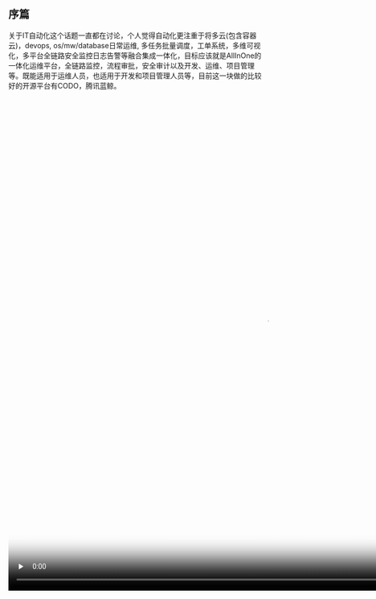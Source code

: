 ## 序篇

关于IT自动化这个话题一直都在讨论，个人觉得自动化更注重于将多云(包含容器云)，devops, os/mw/database日常运维, 多任务批量调度，工单系统，多维可视化，多平台全链路安全监控日志告警等融合集成一体化，目标应该就是AllInOne的一体化运维平台，全链路监控，流程审批，安全审计以及开发、运维、项目管理等。既能适用于运维人员，也适用于开发和项目管理人员等，目前这一块做的比较好的开源平台有CODO，腾讯蓝鲸。

<video id="video"  width="1024" height="980" controls="controls"  preload="none" poster="https://mmbiz.qpic.cn/mmbiz_png/rHL7s8hOtzhj9oX6Am7dT9z1xt2tkiczldBDJicO5yWQVwicRzQH2nktCupQ6OytDAWNbYVKVPROHtyiaJFhL94QUQ/0?wx_fmt=png">
      <source id="mp4" src="http://mpvideo.qpic.cn/0bf2piac4aaaqiamq5gjn5qfa6wdfz5aalqa.f10002.mp4?dis_k=4b66fb3b8f06f4f126ddde98911ace1a&dis_t=1649555169&spec_id=undefined1649555169&vid=wxv_1916836015676178436&format_id=10002&support_redirect=1&mmversion=false" type="video/mp4">
</video>



